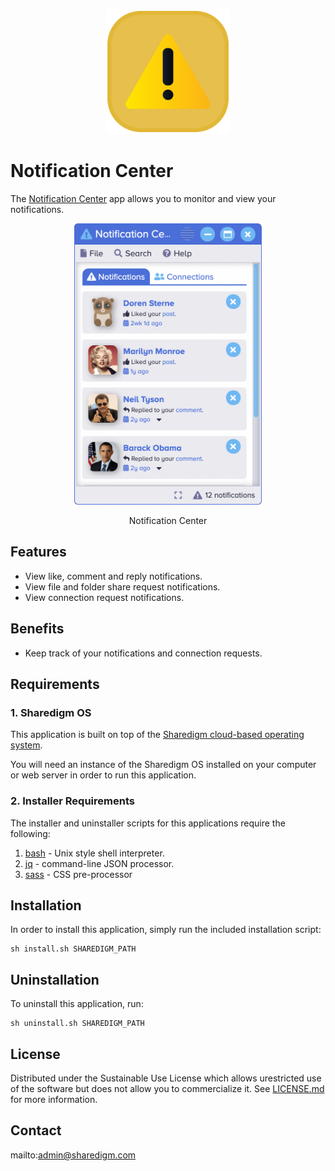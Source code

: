 <p align="center" style="text-align:center">
	<img src="images/icons/logo.svg" width="200">
</p>

# Notification Center

The [Notification Center](https://www.sharedigm.com/#apps/notification-center) app allows you to monitor and view your notifications.

<p align="center" style="text-align:center">
	<img src="images/info/notification-center.png" width="300" style="border-radius:6px" />
	<div align="center">Notification Center</div>
</p>

## Features

- View like, comment and reply notifications.
- View file and folder share request notifications.
- View connection request notifications.

## Benefits

- Keep track of your notifications and connection requests.

## Requirements

### 1. Sharedigm OS

This application is built on top of the [Sharedigm cloud-based operating system](https://github.com/Sharedigm/SharedigmOS).

You will need an instance of the Sharedigm OS installed on your computer or web server in order to run this application.

### 2. Installer Requirements

The installer and uninstaller scripts for this applications require the following:

1. [bash](https://en.wikipedia.org/wiki/Bash_(Unix_shell)) - Unix style shell interpreter. 
2. [jq](https://jqlang.github.io/jq/) - command-line JSON processor. 
2. [sass](https://sass-lang.com) - CSS pre-processor

## Installation

In order to install this application, simply run the included installation script:

```
sh install.sh SHAREDIGM_PATH
```

## Uninstallation

To uninstall this application, run:

```
sh uninstall.sh SHAREDIGM_PATH
```

<!-- LICENSE -->
## License

Distributed under the Sustainable Use License which allows urestricted use of the software but does not allow you to commercialize it. See [LICENSE.md](LICENSE.md) for more information.

<!-- CONTACT -->
## Contact

mailto:admin@sharedigm.com